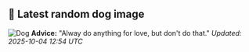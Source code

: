 ## 🐶 Latest random dog image
![Dog](https://images.dog.ceo/breeds/terrier-border/n02093754_874.jpg)
**Advice:** "Alway do anything for love, but don't do that."
*Updated: 2025-10-04 12:54 UTC*
